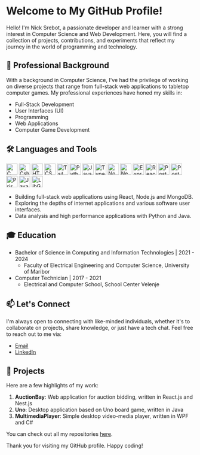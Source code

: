 # Welcome to My GitHub Profile!

Hello! I'm Nick Srebot, a passionate developer and learner with a strong interest in Computer Science and Web Development. Here, you will find a collection of projects, contributions, and experiments that reflect my journey in the world of programming and technology.

## 💼 Professional Background

With a background in Computer Science, I've had the privilege of working on diverse projects that range from full-stack web applications to tabletop computer games. My professional experiences have honed my skills in:
- Full-Stack Development
- User Interfaces (UI)
- Programming
- Web Applications
- Computer Game Development

## 🛠 Languages and Tools

<img alt="C" src="https://upload.wikimedia.org/wikipedia/commons/thumb/1/18/ISO_C%2B%2B_Logo.svg/1822px-ISO_C%2B%2B_Logo.svg.png" width="30px" /> <img alt="Csharp" src="https://upload.wikimedia.org/wikipedia/commons/thumb/b/bd/Logo_C_sharp.svg/1200px-Logo_C_sharp.svg.png" width="30px" /> <img alt="HTML" src="https://cdn.freebiesupply.com/logos/large/2x/html5-logo-png-transparent.png" width="30px" /> <img alt="CSS" src="https://upload.wikimedia.org/wikipedia/commons/thumb/d/d5/CSS3_logo_and_wordmark.svg/1452px-CSS3_logo_and_wordmark.svg.png" width="30px" /> <img alt="Tailwind" src="https://encrypted-tbn0.gstatic.com/images?q=tbn:ANd9GcTX9fZzRj7BuQAtuf6RSuqIjWEaai2Vl7sFq2Y6tKq5hA&s" width="30px" /> <img alt="Python" src="https://upload.wikimedia.org/wikipedia/commons/thumb/c/c3/Python-logo-notext.svg/1869px-Python-logo-notext.svg.png" width="30px" /> <img alt="JavaScript" src="https://brotherants.com/skillupmentor/images/image17.png" width="30px" /> <img alt="TypeScript" src="https://upload.wikimedia.org/wikipedia/commons/thumb/4/4c/Typescript_logo_2020.svg/1024px-Typescript_logo_2020.svg.png" width="30px" /> <img alt="Node.js" src="https://brotherants.com/skillupmentor/images/image3.png" width="30px" /> <img alt="Nest.js" src="https://brotherants.com/skillupmentor/images/image19.png" width="30px" /> <img alt="Express" src="https://brotherants.com/skillupmentor/images/image1.png" width="30px" /> <img alt="React" src="https://brotherants.com/skillupmentor/images/image11.png" width="30px" /> <img alt="PostgreSQL" src="https://cdn.icon-icons.com/icons2/2415/PNG/512/mongodb_original_wordmark_logo_icon_146425.png" width="30px" /> <img alt="PostgreSQL" src="https://brotherants.com/skillupmentor/images/image8.png" width="30px" /> <img alt="Prisma" src="https://d2eip9sf3oo6c2.cloudfront.net/tags/images/000/001/287/square_480/prismaHD.png" width="30px" /> <img alt="Java" src="https://upload.wikimedia.org/wikipedia/en/thumb/3/30/Java_programming_language_logo.svg/1200px-Java_programming_language_logo.svg.png" width="30px" /> <img alt="LibGDX" src="https://libgdx.com/assets/brand/stacked.png" width="30px" />

- Building full-stack web applications using React, Node.js and MongoDB.
- Exploring the depths of internet applications and various software user interfaces.
- Data analysis and high performance applications with Python and Java.

## 🎓 Education

- Bachelor of Science in Computing and Information Technologies | 2021 - 2024
    - Faculty of Electrical Engineering and Computer Science, University of Maribor
- Computer Technician | 2017 - 2021
    - Electrical and Computer School, School Center Velenje
 
## 📫 Let's Connect

I'm always open to connecting with like-minded individuals, whether it's to collaborate on projects, share knowledge, or just have a tech chat. Feel free to reach out to me via:
- [Email](mailto:nicksrebotsandi@gmail.com)
- [LinkedIn](https://www.linkedin.com/in/nick-srebot-2796b1310/)

## 🚀 Projects

Here are a few highlights of my work:

1. **AuctionBay**: Web application for auction bidding, written in React.js and Nest.js
2. **Uno**: Desktop application based on Uno board game, written in Java
3. **MultimediaPlayer**: Simple desktop video-media player, written in WPF and C#

You can check out all my repositories [here](https://github.com/Sandi-san?tab=repositories).

Thank you for visiting my GitHub profile. Happy coding!
